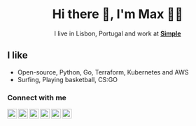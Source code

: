 <h1 align='center'> Hi there 👋, I'm Max 🧑‍💻 </h1>

<p align='center'>
  I live in Lisbon, Portugal and work at <b><a href="https://simple.life/">Simple</a></b> 
</p>

## I like

- Open-source, Python, Go, Terraform, Kubernetes and AWS 
- Surfing, Playing basketball, CS:GO

<!--
**Weekly DevOps show** stream every Monday at 20:00 +1 UTC  
News, events, tools, hands-on experience, chatting and more.. Tune in 
[<img alt="maxdoesdevops | Twitch" width="22px" src="https://cdn.jsdelivr.net/npm/simple-icons@v3/icons/twitch.svg" />][twitch]
-->

### Connect with me

[<img align="left" alt="maximtacu.com" width="22px" src="https://pics.freeicons.io/uploads/icons/png/14097962561558096326-512.png" />][website]
[<img align="left" alt="DevTo" width="22px" src="https://dev-to-uploads.s3.amazonaws.com/uploads/logos/resized_logo_UQww2soKuUsjaOGNB38o.png" />][devto]
[<img align="left" alt="MaximTacu | Twitter" width="22px" src="https://pics.freeicons.io/uploads/icons/png/3848290321556105338-512.png" />][twitter]
[<img align="left" alt="maxim-tacu | LinkedIn" width="22px" src="https://cdn-icons-png.flaticon.com/512/174/174857.png" />][linkedin]
[<img align="left" alt="Channel on YouTube" width="22px" src="https://cdn-icons-png.flaticon.com/512/1384/1384060.png" />][youtube]
[<img align="left" alt="maxdoesdevops | Twitch" width="22px" src="https://pics.freeicons.io/uploads/icons/png/169806681551953707-512.png" />][twitch]

[website]: https://www.maximtacu.com
[twitter]: https://twitter.com/MaximTacu
[linkedin]: https://www.linkedin.com/in/maxim-tacu/
[youtube]: https://bit.ly/2FhDjpu
[twitch]: https://twitch.tv/maxdoesdevops
[devto]: https://dev.to/maxtacu

<!--
**maxtacu/maxtacu** is a ✨ _special_ ✨ repository because its `README.md` (this file) appears on your GitHub profile.
-->
